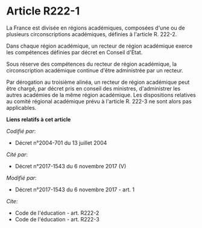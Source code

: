 # Article R222-1

La France est divisée en régions académiques, composées d'une ou de plusieurs circonscriptions académiques, définies à
l'article R. 222-2. 

Dans chaque région académique, un recteur de région académique exerce les compétences définies par décret en Conseil d'Etat. 

Sous réserve des compétences du recteur de région académique, la circonscription académique continue d'être administrée par
un recteur. 

Par dérogation au troisième alinéa, un recteur de région académique peut être chargé, par décret pris en conseil des
ministres, d'administrer les autres académies de la même région académique. Les dispositions relatives au comité régional
académique prévu à l'article R. 222-3 ne sont alors pas applicables.

**Liens relatifs à cet article**

_Codifié par_:

  - Décret n°2004-701 du 13 juillet 2004

_Cité par_:

  - Décret n°2017-1543 du 6 novembre 2017 (V)

_Modifié par_:

  - Décret n°2017-1543 du 6 novembre 2017 - art. 1

_Cite_:

  - Code de l'éducation - art. R222-2
  - Code de l'éducation - art. R222-3
